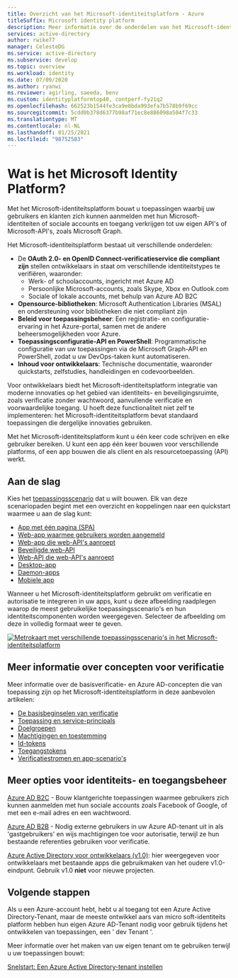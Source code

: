 ```yaml
---
title: Overzicht van het Microsoft-identiteitsplatform - Azure
titleSuffix: Microsoft identity platform
description: Meer informatie over de onderdelen van het Microsoft-identiteitsplatform en hoe u deze kunt gebruiken om ondersteuning voor identiteits- en toegangsbeheer (IAM) in uw toepassingen te bouwen.
services: active-directory
author: rwike77
manager: CelesteDG
ms.service: active-directory
ms.subservice: develop
ms.topic: overview
ms.workload: identity
ms.date: 07/09/2020
ms.author: ryanwi
ms.reviewer: agirling, saeeda, benv
ms.custom: identityplatformtop40, contperf-fy21q2
ms.openlocfilehash: 662523b1544fe3ca9e8bda993efa7b578b9f69cc
ms.sourcegitcommit: 5cdd0b378d6377b98af71ec8e886098a504f7c33
ms.translationtype: MT
ms.contentlocale: nl-NL
ms.lasthandoff: 01/25/2021
ms.locfileid: "98752583"
---
```

# <a name="what-is-the-microsoft-identity-platform"></a>Wat is het Microsoft Identity Platform?

Met het Microsoft-identiteitsplatform bouwt u toepassingen waarbij uw gebruikers en klanten zich kunnen aanmelden met hun Microsoft-identiteiten of sociale accounts en toegang verkrijgen tot uw eigen API's of Microsoft-API's, zoals Microsoft Graph.

Het Microsoft-identiteitsplatform bestaat uit verschillende onderdelen:

- De **OAuth 2.0- en OpenID Connect-verificatieservice die compliant zijn** stellen ontwikkelaars in staat om verschillende identiteitstypes te verifiëren, waaronder:
  - Werk- of schoolaccounts, ingericht met Azure AD
  - Persoonlijke Microsoft-accounts, zoals Skype, Xbox en Outlook.com
  - Sociale of lokale accounts, met behulp van Azure AD B2C
- **Opensource-bibliotheken**: Microsoft Authentication Libraries (MSAL) en ondersteuning voor bibliotheken die niet compliant zijn
- **Beleid voor toepassingsbeheer**: Een registratie- en configuratie-ervaring in het Azure-portal, samen met de andere beheersmogelijkheden voor Azure.
- **Toepassingsconfiguratie-API en PowerShell**: Programmatische configuratie van uw toepassingen via de Microsoft Graph-API en PowerShell, zodat u uw DevOps-taken kunt automatiseren.
- **Inhoud voor ontwikkelaars**: Technische documentatie, waaronder quickstarts, zelfstudies, handleidingen en codevoorbeelden.

Voor ontwikkelaars biedt het Microsoft-identiteitsplatform integratie van moderne innovaties op het gebied van identiteits- en beveiligingsruimte, zoals verificatie zonder wachtwoord, aanvullende verificatie en voorwaardelijke toegang. U hoeft deze functionaliteit niet zelf te implementeren: het Microsoft-identiteitsplatform bevat standaard toepassingen die dergelijke innovaties gebruiken.

Met het Microsoft-identiteitsplatform kunt u één keer code schrijven en elke gebruiker bereiken. U kunt een app één keer bouwen voor verschillende platforms, of een app bouwen die als client en als resourcetoepassing (API) werkt.

## <a name="getting-started"></a>Aan de slag

Kies het [toepassingsscenario](authentication-flows-app-scenarios.md) dat u wilt bouwen. Elk van deze scenariopaden begint met een overzicht en koppelingen naar een quickstart waarmee u aan de slag kunt:

- [App met één pagina (SPA)](scenario-spa-overview.md)
- [Web-app waarmee gebruikers worden aangemeld](scenario-web-app-sign-user-overview.md)
- [Web-app die web-API's aanroept](scenario-web-app-call-api-overview.md)
- [Beveiligde web-API](scenario-protected-web-api-overview.md)
- [Web-API die web-API's aanroept](scenario-web-api-call-api-overview.md)
- [Desktop-app](scenario-desktop-overview.md)
- [Daemon-apps](scenario-daemon-overview.md)
- [Mobiele app](scenario-mobile-overview.md)

Wanneer u het Microsoft-identiteitsplatform gebruikt om verificatie en autorisatie te integreren in uw apps, kunt u deze afbeelding raadplegen waarop de meest gebruikelijke toepassingsscenario's en hun identiteitscomponenten worden weergegeven. Selecteer de afbeelding om deze in volledig formaat weer te geven.

[![Metrokaart met verschillende toepassingsscenario's in het Microsoft-identiteitsplatform](./media/v2-overview/application-scenarios-identity-platform.png)](./media/v2-overview/application-scenarios-identity-platform.svg#lightbox)

## <a name="learn-authentication-concepts"></a>Meer informatie over concepten voor verificatie

Meer informatie over de basisverificatie- en Azure AD-concepten die van toepassing zijn op het Microsoft-identiteitsplatform in deze aanbevolen artikelen:

- [De basisbeginselen van verificatie](./authentication-vs-authorization.md)
- [Toepassing en service-principals](app-objects-and-service-principals.md)
- [Doelgroepen](v2-supported-account-types.md)
- [Machtigingen en toestemming](v2-permissions-and-consent.md)
- [Id-tokens](id-tokens.md)
- [Toegangstokens](access-tokens.md)
- [Verificatiestromen en app-scenario's](authentication-flows-app-scenarios.md)

## <a name="more-identity-and-access-management-options"></a>Meer opties voor identiteits- en toegangsbeheer

[Azure AD B2C](../../active-directory-b2c/overview.md) - Bouw klantgerichte toepassingen waarmee gebruikers zich kunnen aanmelden met hun sociale accounts zoals Facebook of Google, of met een e-mail adres en een wachtwoord.

[Azure AD B2B](../external-identities/what-is-b2b.md) - Nodig externe gebruikers in uw Azure AD-tenant uit in als 'gastgebruikers' en wijs machtigingen toe voor autorisatie, terwijl ze hun bestaande referenties gebruiken voor verificatie.

[Azure Active Directory voor ontwikkelaars (v1.0)](../azuread-dev/v1-overview.md): hier weergegeven voor ontwikkelaars met bestaande apps die gebruikmaken van het oudere v1.0-eindpunt. Gebruik v1.0 **niet** voor nieuwe projecten.

## <a name="next-steps"></a>Volgende stappen

Als u een Azure-account hebt, hebt u al toegang tot een Azure Active Directory-Tenant, maar de meeste ontwikkel aars van micro soft-identiteits platform hebben hun eigen Azure AD-Tenant nodig voor gebruik tijdens het ontwikkelen van toepassingen, een ' dev Tenant '.

Meer informatie over het maken van uw eigen tenant om te gebruiken terwijl u uw toepassingen bouwt:

[Snelstart: Een Azure Active Directory-tenant instellen](quickstart-create-new-tenant.md)
